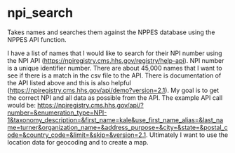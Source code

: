 # npi_search
Takes names and searches them against the NPPES database using the NPPES API function.  

I have a list of names that I would like to search for their NPI number using the NPI API (https://npiregistry.cms.hhs.gov/registry/help-api). NPI number is a unique identifier number. There are about 45,000 names that I want to see if there is a match in the csv file to the API. There is documentation of the API listed above and this is also helpful (https://npiregistry.cms.hhs.gov/api/demo?version=2.1). My goal is to get the correct NPI and all data as possible from the API. The example API call would be: https://npiregistry.cms.hhs.gov/api/?number=&enumeration_type=NPI-1&taxonomy_description=&first_name=kale&use_first_name_alias=&last_name=turner&organization_name=&address_purpose=&city=&state=&postal_code=&country_code=&limit=&skip=&version=2.1. Ultimately I want to use the location data for geocoding and to create a map.
